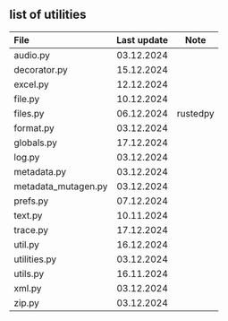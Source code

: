 ## list of utilities

| File         | Last update | Note      |
| :----------- | :---------: | :-------: |
| audio.py     | 03.12.2024  | |
| decorator.py | 15.12.2024  | |
| excel.py     | 12.12.2024  | |
| file.py      | 10.12.2024  | |
| files.py     | 06.12.2024  | rustedpy  |
| format.py    | 03.12.2024  | |
| globals.py   | 17.12.2024  | |
| log.py       | 03.12.2024  | |
| metadata.py  | 03.12.2024  | |
| metadata_mutagen.py | 03.12.2024 | |
| prefs.py     | 07.12.2024  | |
| text.py      | 10.11.2024  | |
| trace.py     | 17.12.2024  | |
| util.py      | 16.12.2024  | |
| utilities.py | 03.12.2024  | |
| utils.py     | 16.11.2024  | |
| xml.py       | 03.12.2024  | |
| zip.py       | 03.12.2024  | |
